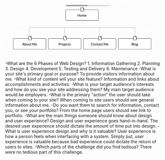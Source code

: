 ![Alt text](imgs/site-map.png "My Site Map")

  -What are the 6 Phases of Web Design?
    1. Information Gathering
    2. Planning
    3. Design
    4. Development
    5. Testing and Delivery
    6. Maintenance
  -What is your site's primary goal or purpose?
    To provide visitors information about me.
  -What kind of content will your site feature?
    Information and links about accomplishments and activities.
  -What is your target audience's interests and how do you see your site addressing them?
    My main target audience would be employers.
  -What is the primary "action" the user should take when coming to your site?
    When coming to site users should see general information about me.
  -Do you want them to search for information, contact you, or see your portfolio?
    From the home page users should see link to portfolio.
  -What are the main things someone should know about design and user experience?
    Design and user experience goes hand-in-hand. The desired user experience should dictate the amount of time put into design.
  -What is user experience design and why is it valuable?
    User experience is how a person feels when interfacing with a system.  Simply put, user experience is valuable because bad experience could dictate the return of users to sites.
  -Which parts of the challenge did you find tedious?
    There were no tedious part of this challenge.
